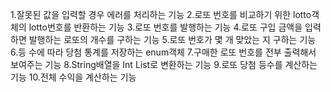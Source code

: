 1.잘못된 값을 입력할 경우 에러를 처리하는 기능
2.로또 번호를 비교하기 위한 lotto객체의 lotto번호를 반환하는 기능
3.로또 번호를 발행하는 기능
4.로또 구입 금액을 입력하면 발행하는 로또의 개수를 구하는 기능
5.로또 번호가 몇 개 맞았는 지 구하는 기능
6.등 수에 따라 당첨 통계를 저장하는 enum객체
7.구매한 로또 번호를 전부 출력해서 보여주는 기능
8.String배열을 Int List로 변환하는 기능
9.로또 당첨 등수를 계산하는 기능
10.전체 수익을 계산하는 기능